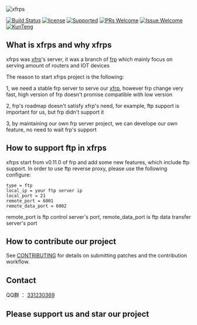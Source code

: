![xfrps](https://github.com/KunTengRom/xfrps/blob/master/logo.png)

[![Build Status][1]][2]
[![license][3]][4]
[![Supported][7]][8]
[![PRs Welcome][5]][6]
[![Issue Welcome][9]][10]
[![KunTeng][13]][14]

[1]: https://img.shields.io/travis/KunTengRom/xfrps.svg?style=plastic
[2]: https://travis-ci.org/KunTengRom/xfrps
[3]: https://img.shields.io/crates/l/rustc-serialize.svg?style=plastic
[4]: https://github.com/KunTengRom/xfrps/blob/master/LICENSE
[5]: https://img.shields.io/badge/PRs-welcome-brightgreen.svg?style=plastic
[6]: https://github.com/KunTengRom/xfrps/pulls
[7]: https://img.shields.io/badge/XFRP-Supported-blue.svg?style=plastic
[8]: https://github.com/KunTengRom/xfrp
[9]: https://img.shields.io/badge/Issues-welcome-brightgreen.svg?style=plastic
[10]: https://github.com/KunTengRom/xfrps/issues/new
[13]: https://img.shields.io/badge/KunTeng-Inside-blue.svg?style=plastic
[14]: http://rom.kunteng.org

## What is xfrps and why xfrps

xfrps was [xfrp](https://github.com/KunTengRom/xfrp)'s server, it was a branch of [frp](https://github.com/fatedier/frp) which mainly focus on serving amount of routers and IOT devices 

The reason to start xfrps project is the following: 

1, we need a stable frp server to serve our [xfrp](https://github.com/KunTengRom/xfrp), however frp change very fast, high version of frp doesn't promise compatible with low version 

2, frp's roadmap doesn't satisfy xfrp's need, for example, ftp support is important for us, but frp didn't support it

3, by maintaining our own frp server project, we can develope our own feature, no need to wait frp's support

## How to support ftp in xfrps

xfrps start from v0.11.0 of frp and add some new features, which include ftp support. In order to use ftp reverse proxy, please use the following configure:

```[ftp]
type = ftp
local_ip = your ftp server ip
local_port = 21
remote_port = 6001
remote_data_port = 6002
```

remote_port is ftp control server's port, remote_data_port is ftp data transfer server's port

## How to contribute our project

See [CONTRIBUTING](https://github.com/KunTengRom/xfrps/blob/master/CONTRIBUTING.md) for details on submitting patches and the contribution workflow.

## Contact

QQ群 ： [331230369](https://jq.qq.com/?_wv=1027&k=47QGEhL)


## Please support us and star our project


